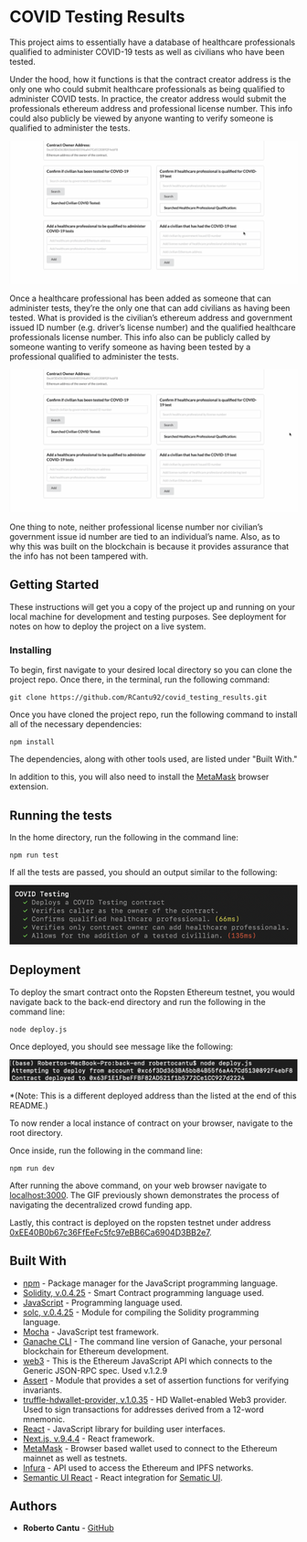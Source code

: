 # COVID Testing Results

This project aims to essentially have a database of healthcare professionals qualified to administer COVID-19 tests as well as civilians who have been tested.

Under the hood, how it functions is that the contract creator address is the only one who could submit healthcare professionals as being qualified to administer COVID tests. In practice, the creator address would submit the professionals ethereum address and professional license number. This info could also publicly be viewed by anyone wanting to verify someone is qualified to administer the tests.

![](./images/covid_demo_01.gif)

Once a healthcare professional has been added as someone that can administer tests, they’re the only one that can add civilians as having been tested. What is provided is the civilian’s ethereum address and government issued ID number (e.g. driver’s license number) and the qualified healthcare professionals license number. This info also can be publicly called by someone wanting to verify someone as having been tested by a professional qualified to administer the tests.

![](./images/covid_demo_02.gif)

One thing to note, neither professional license number nor civilian’s government issue id number are tied to an individual’s name. Also, as to why this was built on the blockchain is because it provides assurance that the info has not been tampered with.


## Getting Started

These instructions will get you a copy of the project up and running on your local machine for development and testing purposes. See deployment for notes on how to deploy the project on a live system.

### Installing

To begin, first navigate to your desired local directory so you can clone the project repo. Once there, in the terminal, run the following command:

```
git clone https://github.com/RCantu92/covid_testing_results.git
```
Once you have cloned the project repo, run the following command to install all of the necessary dependencies:
```
npm install
```

The dependencies, along with other tools used, are listed under "Built With."

In addition to this, you will also need to install the [MetaMask](https://metamask.io/) browser extension.

## Running the tests

In the home directory, run the following in the command line:

```
npm run test
```
If all the tests are passed, you should an output similar to the following:

![](./images/npm_test_output.png)

## Deployment

To deploy the smart contract onto the Ropsten Ethereum testnet, you would navigate back to the back-end directory and run the following in the command line:

```
node deploy.js
```

Once deployed, you should see message like the following:

![](./images/node_deploy_output.png)

*(Note: This is a different deployed address than the listed at the end of this README.)

To now render a local instance of contract on your browser, navigate to the root directory.

Once inside, run the following in the command line:

```
npm run dev
```

After running the above command, on your web browser navigate to [localhost:3000](http://localhost:3000/). The GIF previously shown demonstrates the process of navigating the decentralized crowd funding app.

Lastly, this contract is deployed on the ropsten testnet under address [0xEE40B0b67c36FfEeFc5fc97eBB6Ca6904D3BB2e7](https://ropsten.etherscan.io/address/0xee40b0b67c36ffeefc5fc97ebb6ca6904d3bb2e7).

## Built With

* [npm](https://www.npmjs.com/) - Package manager for the JavaScript programming language.
* [Solidity, v.0.4.25](https://solidity.readthedocs.io/en/v0.4.25/) - Smart Contract programming language used.
* [JavaScript](https://developer.mozilla.org/en-US/docs/Web/javascript) - Programming language used.
* [solc, v.0.4.25](https://github.com/ethereum/solc-js) - Module for compiling the Solidity programming language.
* [Mocha](https://mochajs.org/) - JavaScript test framework.
* [Ganache CLI](https://www.npmjs.com/package/ganache-cli) - The command line version of Ganache, your personal blockchain for Ethereum development.
* [web3](https://github.com/ethereum/web3.js/) - This is the Ethereum JavaScript API which connects to the Generic JSON-RPC spec. Used v.1.2.9
* [Assert](https://nodejs.org/api/assert.html) - Module that provides a set of assertion functions for verifying invariants.
* [truffle-hdwallet-provider, v.1.0.35](https://github.com/trufflesuite/truffle-hdwallet-provider) - HD Wallet-enabled Web3 provider. Used to sign transactions for addresses derived from a 12-word mnemonic.
* [React](https://reactjs.org/) - JavaScript library for building user interfaces.
* [Next.js, v.9.4.4](https://nextjs.org/) - React framework.
* [MetaMask](https://metamask.io/) - Browser based wallet used to connect to the Ethereum mainnet as well as testnets.
* [Infura](https://infura.io/) - API used to access the Ethereum and IPFS networks.
* [Semantic UI React](https://react.semantic-ui.com/) - React integration for [Sematic UI](https://semantic-ui.com/).

## Authors

* **Roberto Cantu**  - [GitHub](https://github.com/RCantu92)